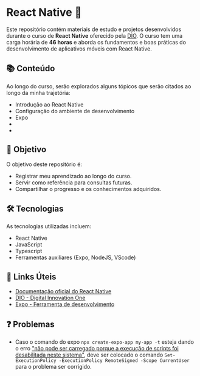 # React Native 📱

Este repositório contém materiais de estudo e projetos desenvolvidos durante o curso de **React Native** oferecido pela [DIO](https://www.dio.me/). O curso tem uma carga horária de **46 horas** e aborda os fundamentos e boas práticas do desenvolvimento de aplicativos móveis com React Native.

## 📚 Conteúdo

Ao longo do curso, serão explorados alguns tópicos que serão citados ao longo da minha trajetória:

- Introdução ao React Native
- Configuração do ambiente de desenvolvimento
- Expo
-   
- 


## 🚀 Objetivo

O objetivo deste repositório é:

- Registrar meu aprendizado ao longo do curso.
- Servir como referência para consultas futuras.
- Compartilhar o progresso e os conhecimentos adquiridos.

## 🛠️ Tecnologias

As tecnologias utilizadas incluem:

- React Native
- JavaScript
- Typescript
- Ferramentas auxiliares (Expo, NodeJS, VScode)

## 🔗 Links Úteis

- [Documentação oficial do React Native](https://reactnative.dev/)
- [DIO - Digital Innovation One](https://www.dio.me/)
- [Expo - Ferramenta de desenvolvimento](https://docs.expo.dev/)

## ❓ Problemas

- Caso o comando do expo `npx create-expo-app my-app -t` esteja dando o erro ["não pode ser carregado porque a execução de scripts foi desabilitada neste sistema"](https://pt.stackoverflow.com/questions/220078/o-que-significa-o-erro-execu%C3%A7%C3%A3o-de-scripts-foi-desabilitada-neste-sistema), deve ser colocado o comando  `Set-ExecutionPolicy -ExecutionPolicy RemoteSigned -Scope CurrentUser` para o problema ser corrigido.
